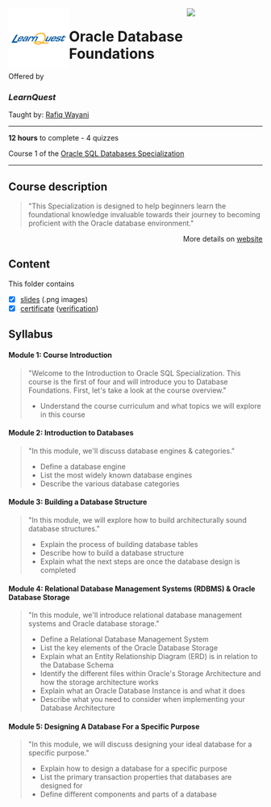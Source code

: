 <a href="https://www.coursera.org/learn/introduction-to-oracle-sql">
  <img src="/img/Oracle_SQL_logo.avif" width="150" align="right">
</a>

<img src="/img/LearnQuest_logo.png" width="120" align="left">

# Oracle Database Foundations

Offered by 
### *LearnQuest*

Taught by: [Rafiq Wayani](https://www.coursera.org/instructor/~76307871)

---

**12 hours** to complete - 4 quizzes

Course 1 of the [Oracle SQL Databases Specialization](../) 

---

## Course description

>"This Specialization is designed to help beginners learn the foundational knowledge invaluable towards their journey to becoming proficient with the Oracle database environment."

<p align="right">More details on <a href="https://www.coursera.org/learn/introduction-to-oracle-sql">website</a></p>

## Content
This folder contains 
- [x] [slides](./Slides) (.png images)
- [x] [certificate](./Coursera_Certificate_Oracle_Database_Foundations.pdf) ([verification](https://coursera.org/verify/FYSHE8KEFD6D))

## Syllabus

#### Module 1: Course Introduction

>"Welcome to the Introduction to Oracle SQL Specialization. This course is the first of four and will introduce you to Database Foundations. First, let's take a look at the course overview."
>- Understand the course curriculum and what topics we will explore in this course

#### Module 2: Introduction to Databases

>"In this module, we'll discuss database engines & categories."
>- Define a database engine
>- List the most widely known database engines
>- Describe the various database categories

#### Module 3: Building a Database Structure

>"In this module, we will explore how to build architecturally sound database structures."
>- Explain the process of building database tables
>- Describe how to build a database structure
>- Explain what the next steps are once the database design is completed

#### Module 4: Relational Database Management Systems (RDBMS) & Oracle Database Storage

>"In this module, we'll introduce relational database management systems and Oracle database storage."
>- Define a Relational Database Management System
>- List the key elements of the Oracle Database Storage
>- Explain what an Entity Relationship Diagram (ERD) is in relation to the Database Schema
>- Identify the different files within Oracle's Storage Architecture and how the storage architecture works
>- Explain what an Oracle Database Instance is and what it does
>- Describe what you need to consider when implementing your Database Architecture

#### Module 5: Designing A Database For a Specific Purpose

>"In this module, we will discuss designing your ideal database for a specific purpose."
>- Explain how to design a database for a specific purpose
>- List the primary transaction properties that databases are designed for
>- Define different components and parts of a database
